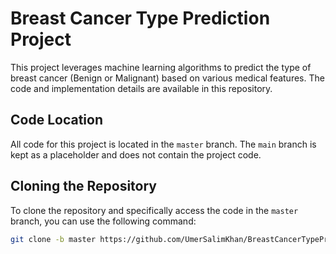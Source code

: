 # Breast Cancer Type Prediction Project

This project leverages machine learning algorithms to predict the type of breast cancer (Benign or Malignant) based on various medical features. The code and implementation details are available in this repository.

## Code Location

All code for this project is located in the `master` branch. The `main` branch is kept as a placeholder and does not contain the project code.

## Cloning the Repository

To clone the repository and specifically access the code in the `master` branch, you can use the following command:

```bash
git clone -b master https://github.com/UmerSalimKhan/BreastCancerTypePrediction_StreamlitEdition.git
```
